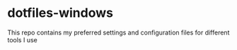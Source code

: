 # dotfiles-windows
This repo contains my preferred settings and configuration files for different tools I use
